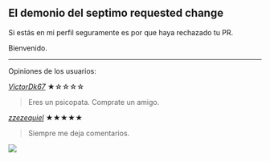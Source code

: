 ## El demonio del septimo requested change
Si estás en mi perfil seguramente es por que haya rechazado tu PR.

Bienvenido.

---

Opiniones de los usuarios:

*[VictorDk67](https://github.com/VictorDk67)* ★☆☆☆☆

> Eres un psicopata. Comprate un amigo.


*[zzezequiel](https://github.com/zzezequiel)* ★★★★★

> Siempre me deja comentarios.
<img src="https://lh3.googleusercontent.com/fife/ALs6j_G8ADqK6SYvoFr5yVmWV45MzIoBDfu_UGSBVti4TSAuS8nQ6FsMMvEGF928FeXMMBOJrttxMjChn2m3G5xnp9z8TEEKfZyqRMF4EfeO-eayZZdNHqXfdFop5jh3z4BcUyc_G4nM45UOQqHsui-8tHRp5S3KWELfCP9H7lpi6RasnfhCP3k5ni64Z7burY74Uz7WWNzocBq5SbYYPCI8f5ozMJHwWUbmt2QRxmevIAjm6XN9XhaiBUx7YFKitGkyJPv0QrPsbXkcSfAxqksOTu3_UbwAmylpAzZGTVbeDnUzWWp4cGVlhMKEdSaE0gFiiIpSZFOtAoXdDYCgg_wguzwrvIBy5HoBCukTxkuw_iqfrbOukySuS9lJebqwtNQgcbrraoU_8QXu76zV0ixoNSWTiwtv-BSc7mJk9s3LtQ1B5d1Tz6Ti2Ip5BdSiBH8J_kJy_4LH9EP-jLhOrNGtwfwAPfks0_2YmgQ9-58rt6lHqVTf4EIZiNmLVrLWwseiHxH5oA_Satyn-0B6RHeGJEl6cvoSfnZQbLC6hn7cpi13lHWrx1u_ctZSY1e22sFN3Xp70vC55qi5yRa25NzrMpYpPR4yEItbfiimWUJmhSC9Z-RJ6TM_2iNLYv26vHYXW26NsjXvgi8uk6AD7O_PthV4jDqoF6iH7mQLI2PyPgi65GwkTd2Ea9RG4Us2heTf-eFk69HyBLAtS6Y--Dxq0Gu7i_e94t2av3tm82rmMor2_Twive13hdTwmonIZfXlzJUUhqGXhQNtSpRp5iQDa9K3Y3XyjUudFjjWykE28FDNfpg68skFjPk9X975gA1FKn6u-jtuQIyy59K6fRMxYkJK22DxBKJF5efYs5oAPvcpYoa62QZaPZjeteZ4I-LoIKGCOnyRttMMvzy5Zy9zqYbm93Cjzm6jAIvVmJlRd6rCPJDP79K2yjrMzTg_E1fJZt0t=w1720-h1275"/>
